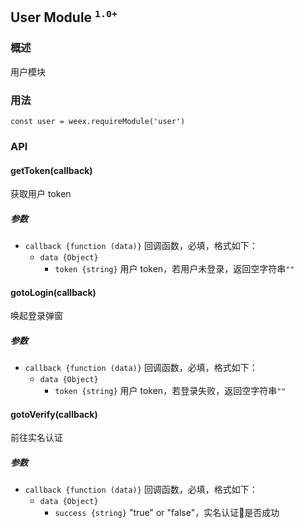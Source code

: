 ## User Module <sup>`1.0+`</sup>

### 概述

用户模块

### 用法

`const user = weex.requireModule('user')`

### API

#### getToken(callback)

获取用户 token

##### 参数

- `callback {function (data)}` 回调函数，必填，格式如下：
  - `data {Object}`
    - `token {string}` 用户 token，若用户未登录，返回空字符串`""`

#### gotoLogin(callback)

唤起登录弹窗

##### 参数

- `callback {function (data)}` 回调函数，必填，格式如下：
  - `data {Object}`
    - `token {string}` 用户 token，若登录失败，返回空字符串`""`

<!-- #### gotoVerify([options, callback])

前往实名认证

##### 参数

- `options {Object}` 可选
  - `backTo {string}` 返回到指定页面，可选值如下：
    - `current` - 关闭实名认证流程，返回当前页面
    - `home` - 关闭所有页面，返回微医首页
    - `url` - 关闭所有页面，并跳转到指定 URL 页面，该值需配合 `url` 参数使用
  - `url {string}` 实名认证结束后跳转的页面，当 `backTo` 为 `url` 时，该项必填
- `callback {function (data)}` 回调函数，可选，格式如下：
  - `data {Object}`
    - `success {string}` "true" or "false" -->

#### gotoVerify(callback)

前往实名认证

##### 参数

- `callback {function (data)}` 回调函数，必填，格式如下：
  - `data {Object}`
    - `success {string}` "true" or "false"，实名认证是否成功
